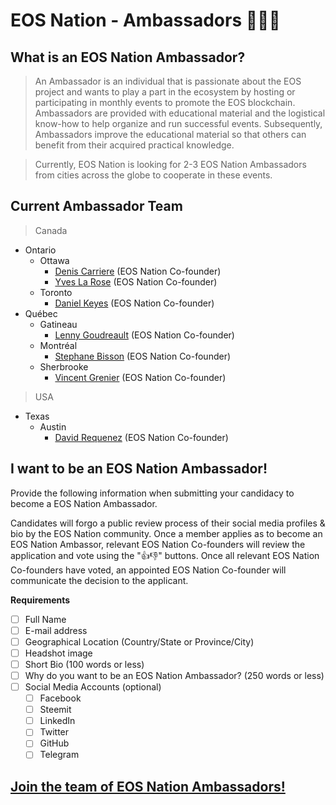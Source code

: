 # EOS Nation - Ambassadors 👨‍👧‍👦

## What is an EOS Nation Ambassador?

> An Ambassador is an individual that is passionate about the EOS project and wants to play a part in the ecosystem by hosting or participating in monthly events to promote the EOS blockchain. Ambassadors are provided with educational material and the logistical know-how to help organize and run successful events. Subsequently, Ambassadors improve the educational material so that others can benefit from their acquired practical knowledge.


> Currently, EOS Nation is looking for 2-3 EOS Nation Ambassadors from cities across the globe to cooperate in these events.



 
## Current Ambassador Team

> Canada
  - Ontario
    - Ottawa
      - [Denis Carriere](members.md#denis-carriere) (EOS Nation Co-founder)
      - [Yves La Rose](members.md#yves-la-rose) (EOS Nation Co-founder)
    - Toronto
      - [Daniel Keyes](members.md#daniel-keyes) (EOS Nation Co-founder)
  - Québec
    - Gatineau 
      - [Lenny Goudreault](members.md#lenny-goudreault) (EOS Nation Co-founder)
    - Montréal
      - [Stephane Bisson](members.md#stephane-bisson) (EOS Nation Co-founder)
    - Sherbrooke
      - [Vincent Grenier](members.md#vincent-grenier) (EOS Nation Co-founder)
> USA
  - Texas
    - Austin
      - [David Requenez](members.md#david-requenez) (EOS Nation Co-founder)


## I want to be an EOS Nation Ambassador!

Provide the following information when submitting your candidacy to become a EOS Nation Ambassador.

Candidates will forgo a public review process of their social media profiles & bio by the EOS Nation community. Once a member applies as to become an EOS Nation Ambassor, relevant EOS Nation Co-founders will review the application and vote using the "👍👎" buttons. Once all relevant EOS Nation Co-founders have voted, an appointed EOS Nation Co-founder will communicate the decision to the applicant.

**Requirements**

- [ ] Full Name
- [ ] E-mail address
- [ ] Geographical Location (Country/State or Province/City)
- [ ] Headshot image
- [ ] Short Bio (100 words or less)
- [ ] Why do you want to be an EOS Nation Ambassador? (250 words or less)
- [ ] Social Media Accounts (optional)
  - [ ] Facebook
  - [ ] Steemit
  - [ ] LinkedIn
  - [ ] Twitter
  - [ ] GitHub
  - [ ] Telegram
  
## **[Join the team of EOS Nation Ambassadors!](https://github.com/EOS-Nation/Ambassadors/issues/new)**
